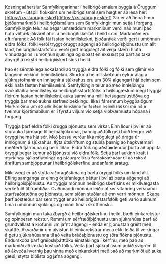 Kosningaáherslur Samfylkingarinnar í heilbrigðismálum byggja á Öruggum skrefum - útspili flokksins um heilbrigðismál sem hægt er að lesa hér: [https://xs.is/orugg-skref](https://xs.is/orugg-skref) Þar er að finna fimm þjóðarmarkmið í heilbrigðismálum sem Samfylkingin mun setja í forgang. Samfylkingin telur að þegar umræddum markmiðum verði náð muni það hafa víðtæk jákvæð áhrif á heilbrigðiskerfið í heild sinni. Markmiðin eru eftirfarandi: Að fólk fái fastan heimilislækni, þjóðarátak verði gert í umönnun eldra fólks, fólki verði tryggt öruggt aðgengi að heilbrigðisþjónustu um allt land, heilbrigðisstarfsfólki verði gert mögulegt að verja stærri hluta vinnudagsins í umönnun sjúklinga og síðast en ekki síst þá þarf að taka ábyrgð á rekstri heilbrigðiskerfisins í heild. 

Það er sérstaklega aðkallandi að tryggja eldra fólki og fólki sem glímir við langvinn veikindi heimilislækni. Skortur á heimilislæknum eykur álag á sjúkrastofnanir en innlagnir á sjúkrahús eru um 30% algengari hjá þeim sem ekki hafa fastan heimilislækni. Samfylkingin telur að með innleiðingu svokallaðra heimilisteyma heilbrigðisstarfsfólks á heilsugæslum megi tryggja fleirum fastan heimilislækni, auka samvinnu milli heilsugæslustöðva og tryggja þar með aukna sérfræðiþekkingu, líka í fámennum byggðalögum. Markmiðinu um að allir íbúar landsins fái fastan heimilislækni má ná á tveimur kjörtímabilum en í fyrstu viljum við setja viðkvæmustu hópana í forgang.

Tryggja þarf eldra fólki örugga þjónustu sem virkar. Einn liður í því er að stórauka fjármagn til heimahjúkrunar, þannig að fólk geti búið lengur við öryggi heima hjá sér. Með þessu verður líka mögulegt að draga úr innlögnum á sjúkrahús, flýta útskriftum og stuðla þannig að hagkvæmari meðferð fjármuna og betri líðan. Eldra fólk og aðstandendur þurfa að upplifa öryggi þegar kemur að þjónustu við eldra fólk. Setja þarf aukinn kraft í styrkingu sjúkraflutninga og niðurgreiðslu ferðakostnaðar til að taka á áhrifum samþjöppunar í heilbrigðiskerfinu undanfarin áratug.

Mikilvægt er að stytta viðbragðstíma og bæta öryggi fólks um land allt. Efling samganga er einnig órjúfanlegur þáttur í því að bæta aðgengi að heilbrigðisþjónustu. Að tryggja mönnun heilbrigðiskerfisins er mikilvægasta verkefnið til framtíðar. Óviðunandi mönnun leiðir af sér vítahring versnandi starfsaðstæðna og þjónustu, sem síðan stuðlar að enn verri mönnun. Skapa þarf aðstæður þar sem tryggt er að heilbrigðisstarfsfólk geti varið auknum tíma í umönnun sjúklinga og minni tíma í skriffinnsku.

Samfylkingin mun taka ábyrgð á heilbrigðiskerfinu í heild, bæði einkarekstur og opinberan rekstur. Rammi um sérfræðiþjónustu utan sjúkrahúsa þarf að grundvallast á kröfunni um jafnt aðgengi – enda er þjónustan greitt með skattfé. Ákvarðanir um útvistun til einkarekstrar mega ekki leiða til veikingar á getu sjúkrahúsanna til að veita bráðaþjónustu og aðra flókna þjónustu. Endurskoða þarf greiðsluþátttöku einstaklinga í kerfinu, með það að markmiði að lækka kostnað fólks. Veita þarf sjúkrahúsum aukið svigrúm til að ákveða hvernig þau vinna með einkarekstri með það að markmiði að auka gæði, stytta biðlista og jafna aðgengi. 
